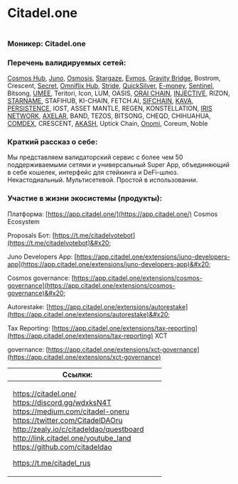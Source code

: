 # Citadel.one

<img src="../../.gitbook/assets/image (5).png" alt="" data-size="original">

### **Моникер:** Citadel.one

### **Перечень валидируемых сетей:**

[Cosmos Hub](../../cosmobook/cosmoshub.md), [Juno](../../cosmobook/juno/), [Osmosis](../../cosmobook/osmosis.md), [Stargaze](../../cosmobook/stargaze.md), [Evmos](../../cosmobook/evmos.md), [Gravity Bridge](../../cosmobook/gravity-bridge.md), Bostrom, Crescent, [Secret](../../cosmobook/secret-network.md), [Omniflix Hub](../../cosmobook/omniflix.md), [Stride](../../readme/stride.md), [QuickSilver](../../readme/quicksilver.md), [E-money](../../cosmobook/e-money.md), [Sentinel](../../cosmobook/sentinel.md), Bitsong, [UMEE](../../readme/umee.md), Teritori, Icon, LUM, OASIS, [ORAI CHAIN](../../cosmobook/oraichain.md), [INJECTIVE](../../cosmobook/injective.md), RIZON, [STARNAME](../../cosmobook/starname.md), STAFIHUB, KI-CHAIN, FETCH.AI, [SIFCHAIN](../../cosmobook/sifchain.md), [KAVA](../../cosmobook/kava-network.md), [PERSISTENCE](../../cosmobook/pstake.md), IOST, ASSET MANTLE, REGEN, KONSTELLATION, [IRIS NETWORK](../../cosmobook/irisnet.md), [AXELAR](../../cosmobook/axelar-network.md), BAND, TEZOS, BITSONG, CHEQD, CHIHUAHUA, [COMDEX](../../cosmobook/comdex.md), CRESCENT, [AKASH](../../cosmobook/akash.md), Uptick Chain, [Onomi](../../upcoming-projects/onomy.md), Coreum, Noble

### **Краткий рассказ о себе:**

Мы представляем валидаторский сервис с более чем 50 поддерживаемыми сетями и универсальный Super App, объединяющий в себе кошелек, интерфейс для стейкинга и DeFi-шлюз. Некастодиальный. Мультисетевой. Простой в использовании.

### **Участие в жизни экосистемы (продукты):**

Платформа: [https://app.citadel.one/](https://app.citadel.one/) Cosmos Ecosystem&#x20;

Proposals Бот: [https://t.me/citadelvotebot](https://t.me/citadelvotebot)&#x20;

Juno Developers App: [https://app.citadel.one/extensions/juno-developers-app](https://app.citadel.one/extensions/juno-developers-app)&#x20;

Cosmos governance: [https://app.citadel.one/extensions/cosmos-governance](https://app.citadel.one/extensions/cosmos-governance)&#x20;

Autorestake: [https://app.citadel.one/extensions/autorestake](https://app.citadel.one/extensions/autorestake)&#x20;

Tax Reporting: [https://app.citadel.one/extensions/tax-reporting](https://app.citadel.one/extensions/tax-reporting) XCT&#x20;

governance: [https://app.citadel.one/extensions/xct-governance](https://app.citadel.one/extensions/xct-governance)

<table><thead><tr><th>Ссылки:</th><th data-hidden></th><th data-hidden></th></tr></thead><tbody><tr><td><p><img src="../../.gitbook/assets/icons8-интернет-100 (3).png" alt="" data-size="line"> <a href="https://citadel.one/">https://citadel.one/</a><br><img src="../../.gitbook/assets/icons8-discord-500 (2).png" alt="" data-size="line"> <a href="https://discord.gg/wdxksN4T">https://discord.gg/wdxksN4T</a><br><img src="../../.gitbook/assets/icons8-medium-384.png" alt="" data-size="line"> <a href="https://medium.com/citadel-oneru">https://medium.com/citadel-oneru</a><br><img src="../../.gitbook/assets/icons8-твиттер-500 (4).png" alt="" data-size="line"> <a href="https://twitter.com/CitadelDAOru">https://twitter.com/CitadelDAOru</a><br><img src="../../.gitbook/assets/89EA7604-108D-4D54-AA78-7F0AE30B4A3A-transformed.png" alt="" data-size="line"> <a href="http://zealy.io/c/citadeldao/questboard">http://zealy.io/c/citadeldao/questboard</a><br><img src="../../.gitbook/assets/icons8-ютуб-512.png" alt="" data-size="line"> <a href="http://link.citadel.one/youtube_land">http://link.citadel.one/youtube_land<br></a><img src="../../.gitbook/assets/icons8-github-480 (6).png" alt="" data-size="line"> <a href="https://github.com/citadeldao">https://github.com/citadeldao</a> </p><p><img src="../../.gitbook/assets/icons8-телеграмма-app-480.png" alt="" data-size="line"> <a href="https://t.me/citadel_rus">https://t.me/citadel_rus</a></p></td><td></td><td></td></tr></tbody></table>



